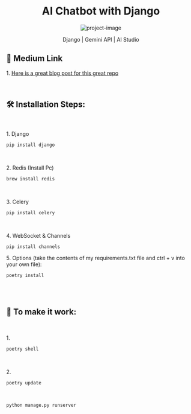 <h1 align="center" id="title">AI Chatbot with Django</h1>

<p align="center"><img src="https://cdn-images-1.medium.com/max/1600/1*y85gp8YpXOznN7P7vBhZQQ.jpeg" alt="project-image"></p>

<p id="description" align="center">Django | Gemini API | AI Studio</p>

<h2>🫦 Medium Link</h2>
<p>1. <a href="https://thehormat.medium.com/ai-chatbot-with-django-c45d34b73051">Here is a great blog post for this great repo</a></p>

</br>

<h2>🛠️ Installation Steps:</h2>
</br>

<p>1. Django</p>

```
pip install django
```
</br>

<p>2. Redis (Install Pc)</p>

```
brew install redis
```
</br>

<p>3. Celery</p>

```
pip install celery
```
</br>

<p>4. WebSocket & Channels</p>

```
pip install channels
```
<p>5. Options (take the contents of my requirements.txt file and ctrl + v into your own file):</p>

```
poetry install
```
</br>


</br>
<h2>🛜 To make it work: </h2>
</br>
<p>1.</p>

```
poetry shell
```
</br>

<p>2.</p>

```
poetry update
```
</br>

<p></p>

```
python manage.py runserver
```
</br>